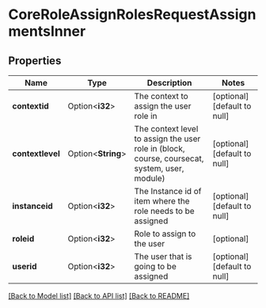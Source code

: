 # CoreRoleAssignRolesRequestAssignmentsInner

## Properties

Name | Type | Description | Notes
------------ | ------------- | ------------- | -------------
**contextid** | Option<**i32**> | The context to assign the user role in | [optional][default to null]
**contextlevel** | Option<**String**> | The context level to assign the user role in                                     (block, course, coursecat, system, user, module) | [optional][default to null]
**instanceid** | Option<**i32**> | The Instance id of item where the role needs to be assigned | [optional][default to null]
**roleid** | Option<**i32**> | Role to assign to the user | [optional]
**userid** | Option<**i32**> | The user that is going to be assigned | [optional][default to null]

[[Back to Model list]](../README.md#documentation-for-models) [[Back to API list]](../README.md#documentation-for-api-endpoints) [[Back to README]](../README.md)


